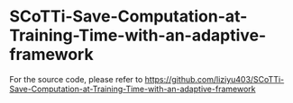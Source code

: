 # SCoTTi-Save-Computation-at-Training-Time-with-an-adaptive-framework

For the source code, please refer to https://github.com/liziyu403/SCoTTi-Save-Computation-at-Training-Time-with-an-adaptive-framework 
